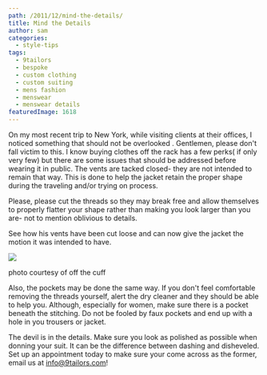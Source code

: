 ```yaml
---
path: /2011/12/mind-the-details/
title: Mind the Details
author: sam
categories: 
  - style-tips
tags: 
  - 9tailors
  - bespoke
  - custom clothing
  - custom suiting
  - mens fashion
  - menswear
  - menswear details
featuredImage: 1618
---
```

On my most recent trip to New York, while visiting clients at their offices, I noticed something that should not be overlooked . Gentlemen, please don't fall victim to this. I know buying clothes off the rack has a few perks( if only very few) but there are some issues that should be addressed before wearing it in public. The vents are tacked closed- they are not intended to remain that way. This is done to help the jacket retain the proper shape during the traveling and/or trying on process.

Please, please cut the threads so they may break free and allow themselves to properly flatter your shape rather than making you look larger than you are- not to mention oblivious to details.

See how his vents have been cut loose and can now give the jacket the motion it was intended to have.

![](http://1.bp.blogspot.com/_fiOqQcVJP_g/S_FIf9AeuSI/AAAAAAAADnc/AgJvv9Kdi44/s1600/DV+Active.jpg)

photo courtesy of off the cuff

Also, the pockets may be done the same way. If you don't feel comfortable removing the threads yourself, alert the dry cleaner and they should be able to help you. Although, especially for women, make sure there is a pocket beneath the stitching. Do not be fooled by faux pockets and end up with a hole in you trousers or jacket.

The devil is in the details. Make sure you look as polished as possible when donning your suit. It can be the difference between dashing and disheveled. Set up an appointment today to make sure your come across as the former, email us at [info@9tailors.com](http://www.blogger.com/info@9tailors.com)!